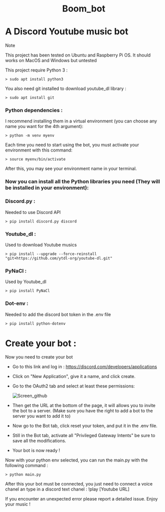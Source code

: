 <h1 align="center">
	Boom_bot
</h1>

# A Discord Youtube music bot

> [!NOTE]
> This project has been tested on Ubuntu and Raspberry Pi OS.
> It should works on MacOS and Windows but untested

This project require Python 3 :

    > sudo apt install python3

You also need git installed to download youtube_dl library :

    > sudo apt install git

### Python dependencies :

I recommend installing them in a virtual environment (you can choose any name you want for the 4th argument):

    > python -m venv myenv

Each time you need to start using the bot, you must activate your environment with this command:
    
    > source myenv/bin/activate

After this, you may see your environment name in your terminal.

### Now you can install all the Python libraries you need (They will be installed in your environment):

### Discord.py :
Needed to use Discord API

	> pip install discord.py discord    

### Youtube_dl :
Used to download Youtube musics

	> pip install --upgrade --force-reinstall "git+https://github.com/ytdl-org/youtube-dl.git"

### PyNaCl :
Used by Youtube_dl

	> pip install PyNaCl

### Dot-env :
Needed to add the discord bot token in the .env file

	> pip install python-dotenv

# Create your bot :

Now you need to create your bot

- Go to this link and log in : https://discord.com/developers/applications

- Click on "New Application", give it a name, and click create.

- Go to the OAuth2 tab and select at least these permissions:

    ![Screen_github](https://github.com/Omjihn/Boom_bot/assets/110061001/66d78cad-827d-4e29-9951-b87a3414df98)

- Then get the URL at the bottom of the page, it will allows you to invite the bot to a server. (Make sure you have the right to add a bot to the server you want to add it to)

- Now go to the Bot tab, click reset your token, and put it in the .env file.

- Still in the Bot tab, activate all "Privileged Gateway Intents" be sure to save all the modifications.

- Your bot is now ready !

Now with your python env selected, you can run the main.py with the following command :

    > python main.py

After this your bot must be connected, you just need to connect a voice chanel an type in a discord text chanel : !play [Youtube URL]

If you encounter an unexpected error please report a detailed issue.
Enjoy your music !
